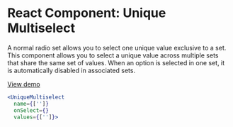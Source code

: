 # React Component: Unique Multiselect

A normal radio set allows you to select one unique value exclusive to a set.
This component allows you to select a unique value across multiple sets that share the same set of values. When an option is selected in one set, it is automatically disabled in associated sets.

[View demo](http://dogsghost.github.io/rc-unique-multi-select)

```jsx
<UniqueMultiselect
  name={['']}
  onSelect={}
  values={['']}>
```

